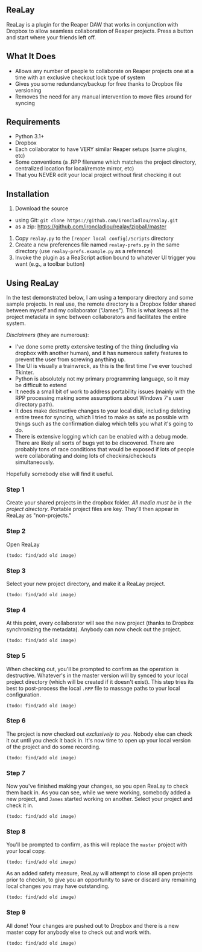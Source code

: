 ReaLay
------

ReaLay is a plugin for the Reaper DAW that works in conjunction with Dropbox to allow seamless collaboration of Reaper projects. Press a button and start where your friends left off.


What It Does
------------
* Allows any number of people to collaborate on Reaper projects one at a time with an exclusive checkout lock type of system
* Gives you some redundancy/backup for free thanks to Dropbox file versioning
* Removes the need for any manual intervention to move files around for syncing

Requirements
------------
* Python 3.1+
* Dropbox
* Each collaborator to have VERY similar Reaper setups (same plugins, etc)
* Some conventions (a .RPP filename which matches the project directory, centralized location for local/remote mirror, etc)
* That you NEVER edit your local project without first checking it out

Installation
------------
1. Download the source
  * using Git: `git clone https://github.com/ironcladlou/realay.git`
  * as a zip: https://github.com/ironcladlou/realay/zipball/master
1. Copy `realay.py` to the `[reaper local config]/Scripts` directory
2. Create a new preferences file named `realay-prefs.py` in the same directory (use `realay-prefs.example.py` as a reference)
3. Invoke the plugin as a ReaScript action bound to whatever UI trigger you want (e.g., a toolbar button)

Using ReaLay
------------
In the test demonstrated below, I am using a temporary directory and some sample projects. In real use, the remote directory is a Dropbox folder shared between myself and my collaborator ("James"). This is what keeps all the project metadata in sync between collaborators and facilitates the entire system.

*Disclaimers* (they are numerous):

* I've done some pretty extensive testing of the thing (including via dropbox with another human), and it has numerous safety features to prevent the user from screwing anything up. 
* The UI is visually a trainwreck, as this is the first time I've ever touched Tkinter. 
* Python is absolutely not my primary programming language, so it may be difficult to extend
* It needs a small bit of work to address portability issues (mainly with the RPP processing making some assumptions about Windows 7's user directory path). 
* It does make destructive changes to your local disk, including deleting entire trees for syncing, which I tried to make as safe as possible with things such as the confirmation dialog which tells you what it's going to do. 
* There is extensive logging which can be enabled with a debug mode. There are likely all sorts of bugs yet to be discovered. There are probably tons of race conditions that would be exposed if lots of people were collaborating and doing lots of checkins/checkouts simultaneously.

Hopefully somebody else will find it useful.

### Step 1 ###

Create your shared projects in the dropbox folder. _All media must be in the project directory_. Portable project files are key. They'll then appear in ReaLay as "non-projects."

### Step 2 ###

Open ReaLay

`(todo: find/add old image)`

### Step 3 ###

Select your new project directory, and make it a ReaLay project.

`(todo: find/add old image)`

### Step 4 ###

At this point, every collaborator will see the new project (thanks to Dropbox synchronizing the metadata). Anybody can now check out the project.

`(todo: find/add old image)`

### Step 5 ###

When checking out, you'll be prompted to confirm as the operation is destructive. Whatever's in the master version will by synced to your local project directory (which will be created if it doesn't exist). This step tries its best to post-process the local `.RPP` file to massage paths to your local configuration.

`(todo: find/add old image)`

### Step 6 ###

The project is now checked out *exclusively to you*. Nobody else can check it out until you check it back in. It's now time to open up your local version of the project and do some recording.

`(todo: find/add old image)`

### Step 7 ###

Now you've finished making your changes, so you open ReaLay to check them back in. As you can see, while we were working, somebody added a new project, and `James` started working on another. Select your project and check it in.

`(todo: find/add old image)`

### Step 8 ###

You'll be prompted to confirm, as this will replace the `master` project with your local copy.

`(todo: find/add old image)`

As an added safety measure, ReaLay will attempt to close all open projects prior to checkin, to give you an opportunity to save or discard any remaining local changes you may have outstanding.

`(todo: find/add old image)`

### Step 9 ###

All done! Your changes are pushed out to Dropbox and there is a new master copy for anybody else to check out and work with.

`(todo: find/add old image)`